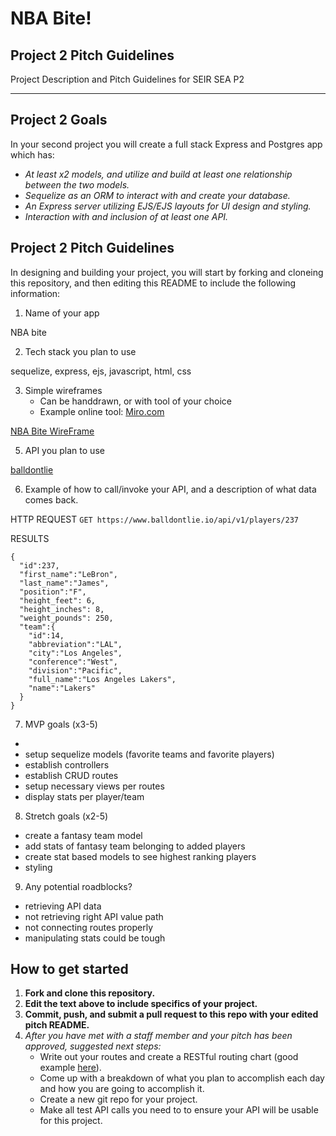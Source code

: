 # NBA Bite!


## Project 2 Pitch Guidelines
Project Description and Pitch Guidelines for SEIR SEA P2



---
## Project 2 Goals

In your second project you will create a full stack Express and Postgres app which has:
- *At least x2 models, and utilize and build at least one relationship between the two models.*
- *Sequelize as an ORM to interact with and create your database.*
- *An Express server utilizing EJS/EJS layouts for UI design and styling.*
- *Interaction with and inclusion of at least one API.*

## Project 2 Pitch Guidelines

In designing and building your project, you will start by forking and cloneing this repository, and then editing this README to include the following information: 
1. Name of your app

NBA bite

2. Tech stack you plan to use

sequelize, express, ejs, javascript, html, css

3. Simple wireframes
     * Can be handdrawn, or with tool of your choice
     * Example online tool: [Miro.com](https://miro.com/)

[NBA Bite WireFrame](https://miro.com/welcomeonboard/UU9neXo5SEV0STRsaUw1QWZ0c3dIalhnc2QzTElDWWV5aWE4TGIxNUlOZTZvTTFFeXA3RE9NUzBTeFFqNVk4TXwzMDc0NDU3MzU4Nzg0NTY3OTk3)


5. API you plan to use

[balldontlie](https://www.balldontlie.io/#introduction)



6. Example of how to call/invoke your API, and a description of what data comes back. 

HTTP REQUEST
`GET https://www.balldontlie.io/api/v1/players/237`

RESULTS
```
{
  "id":237,
  "first_name":"LeBron",
  "last_name":"James",
  "position":"F",
  "height_feet": 6,
  "height_inches": 8,
  "weight_pounds": 250,
  "team":{
    "id":14,
    "abbreviation":"LAL",
    "city":"Los Angeles",
    "conference":"West",
    "division":"Pacific",
    "full_name":"Los Angeles Lakers",
    "name":"Lakers"
  }
}
```

7. MVP goals (x3-5)
- 
- setup sequelize models (favorite teams and favorite players)
- establish controllers
- establish CRUD routes
- setup necessary views per routes
- display stats per player/team

8. Stretch goals (x2-5)
- create a fantasy team model
- add stats of fantasy team belonging to added players
- create stat based models to see highest ranking players
- styling

9. Any potential roadblocks?
- retrieving API data 
- not retrieving right API value path
- not connecting routes properly
- manipulating stats could be tough


## How to get started
1. **Fork and clone this repository.**
2. **Edit the text above to include specifics of your project.**
3. **Commit, push, and submit a pull request to this repo with your edited pitch README.**
4. *After you have met with a staff member and your pitch has been approved, suggested next steps:*
      * Write out your routes and create a RESTful routing chart (good example [here](https://gk-hynes.github.io/restful-routes-chart/)).
      * Come up with a breakdown of what you plan to accomplish each day and how you are going to accomplish it.
      * Create a new git repo for your project. 
      * Make all test API calls you need to to ensure your API will be usable for this project. 
      
